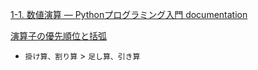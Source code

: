 [1-1. 数値演算 — Pythonプログラミング入門 documentation](https://utokyo-ipp.github.io/1/1-1.html)

[演算子の優先順位と括弧](https://utokyo-ipp.github.io/1/1-1.html#%E6%BC%94%E7%AE%97%E5%AD%90%E3%81%AE%E5%84%AA%E5%85%88%E9%A0%86%E4%BD%8D%E3%81%A8%E6%8B%AC%E5%BC%A7)
- `掛け算、割り算` > `足し算、引き算`



